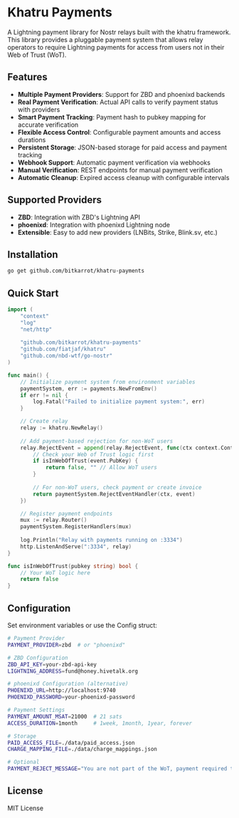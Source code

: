 # Khatru Payments

A Lightning payment library for Nostr relays built with the khatru framework. This library provides a pluggable payment system that allows relay operators to require Lightning payments for access from users not in their Web of Trust (WoT).

## Features

- **Multiple Payment Providers**: Support for ZBD and phoenixd backends
- **Real Payment Verification**: Actual API calls to verify payment status with providers
- **Smart Payment Tracking**: Payment hash to pubkey mapping for accurate verification
- **Flexible Access Control**: Configurable payment amounts and access durations
- **Persistent Storage**: JSON-based storage for paid access and payment tracking
- **Webhook Support**: Automatic payment verification via webhooks
- **Manual Verification**: REST endpoints for manual payment verification
- **Automatic Cleanup**: Expired access cleanup with configurable intervals

## Supported Providers

- **ZBD**: Integration with ZBD's Lightning API
- **phoenixd**: Integration with phoenixd Lightning node
- **Extensible**: Easy to add new providers (LNBits, Strike, Blink.sv, etc.)

## Installation

```bash
go get github.com/bitkarrot/khatru-payments
```

## Quick Start

```go
import (
    "context"
    "log"
    "net/http"
    
    "github.com/bitkarrot/khatru-payments"
    "github.com/fiatjaf/khatru"
    "github.com/nbd-wtf/go-nostr"
)

func main() {
    // Initialize payment system from environment variables
    paymentSystem, err := payments.NewFromEnv()
    if err != nil {
        log.Fatal("Failed to initialize payment system:", err)
    }

    // Create relay
    relay := khatru.NewRelay()
    
    // Add payment-based rejection for non-WoT users
    relay.RejectEvent = append(relay.RejectEvent, func(ctx context.Context, event *nostr.Event) (bool, string) {
        // Check your Web of Trust logic first
        if isInWebOfTrust(event.PubKey) {
            return false, "" // Allow WoT users
        }
        
        // For non-WoT users, check payment or create invoice
        return paymentSystem.RejectEventHandler(ctx, event)
    })

    // Register payment endpoints
    mux := relay.Router()
    paymentSystem.RegisterHandlers(mux)
    
    log.Println("Relay with payments running on :3334")
    http.ListenAndServe(":3334", relay)
}

func isInWebOfTrust(pubkey string) bool {
    // Your WoT logic here
    return false
}
```

## Configuration

Set environment variables or use the Config struct:

```bash
# Payment Provider
PAYMENT_PROVIDER=zbd  # or "phoenixd"

# ZBD Configuration
ZBD_API_KEY=your-zbd-api-key
LIGHTNING_ADDRESS=fund@honey.hivetalk.org

# phoenixd Configuration (alternative)
PHOENIXD_URL=http://localhost:9740
PHOENIXD_PASSWORD=your-phoenixd-password

# Payment Settings
PAYMENT_AMOUNT_MSAT=21000  # 21 sats
ACCESS_DURATION=1month     # 1week, 1month, 1year, forever

# Storage
PAID_ACCESS_FILE=./data/paid_access.json
CHARGE_MAPPING_FILE=./data/charge_mappings.json

# Optional
PAYMENT_REJECT_MESSAGE="You are not part of the WoT, payment required to join relay"
```

## License

MIT License

